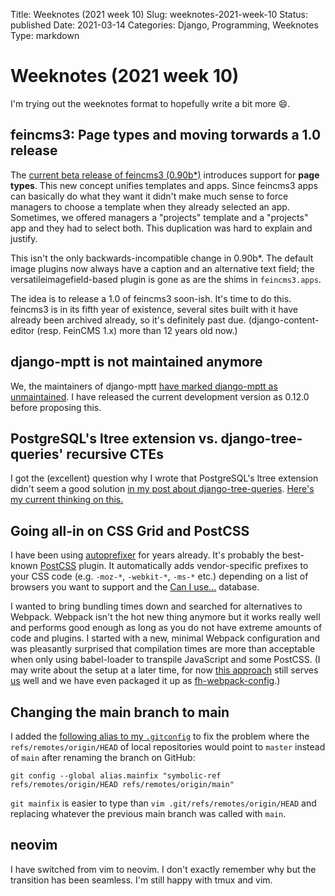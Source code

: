 Title: Weeknotes (2021 week 10)
Slug: weeknotes-2021-week-10
Status: published
Date: 2021-03-14
Categories: Django, Programming, Weeknotes
Type: markdown

# Weeknotes (2021 week 10)

I'm trying out the weeknotes format to hopefully write a bit more 😄.

## feincms3: Page types and moving torwards a 1.0 release

The [current beta release of feincms3 (0.90b\*)](https://github.com/matthiask/feincms3/blob/main/CHANGELOG.rst) introduces support for **page types**. This new concept unifies templates and apps. Since feincms3 apps can basically do what they want it didn't make much sense to force managers to choose a template when they already selected an app. Sometimes, we offered managers a "projects" template and a "projects" app and they had to select both. This duplication was hard to explain and justify.

This isn't the only backwards-incompatible change in 0.90b\*. The default image plugins now always have a caption and an alternative text field; the versatileimagefield-based plugin is gone as are the shims in `feincms3.apps`.

The idea is to release a 1.0 of feincms3 soon-ish. It's time to do this. feincms3 is in its fifth year of existence, several sites built with it have already been archived already, so it's definitely past due. (django-content-editor (resp. FeinCMS 1.x) more than 12 years old now.)

## django-mptt is not maintained anymore

We, the maintainers of django-mptt [have marked django-mptt as unmaintained](https://github.com/django-mptt/django-mptt/pull/776). I have released the current development version as 0.12.0 before proposing this.

## PostgreSQL's ltree extension vs. django-tree-queries' recursive CTEs

I got the (excellent) question why I wrote that PostgreSQL's ltree extension didn't seem a good solution [in my post about django-tree-queries](https://406.ch/writing/django-tree-queries/). [Here's my current thinking on this.](https://github.com/matthiask/406-comments/issues/2#issuecomment-797981910)

## Going all-in on CSS Grid and PostCSS

I have been using [autoprefixer](https://github.com/postcss/autoprefixer) for years already. It's probably the best-known [PostCSS](https://postcss.org/) plugin. It automatically adds vendor-specific prefixes to your CSS code (e.g. `-moz-*`, `-webkit-*`, `-ms-*` etc.) depending on a list of browsers you want to support and the [Can I use...](https://caniuse.com/) database.

I wanted to bring bundling times down and searched for alternatives to Webpack. Webpack isn't the hot new thing anymore but it works really well and performs good enough as long as you do not have extreme amounts of code and plugins. I started with a new, minimal Webpack configuration and was pleasantly surprised that compilation times are more than acceptable when only using babel-loader to transpile JavaScript and some PostCSS. (I may write about the setup at a later time, for now [this approach](https://406.ch/writing/our-approach-to-configuring-django-webpack-and-manifeststaticfilesstorage/) still serves [us](https://feinheit.ch/) well and we have even packaged it up as [fh-webpack-config](https://github.com/feinheit/fh-webpack-config/).)

## Changing the main branch to main

I added the [following alias to my `.gitconfig`](https://github.com/matthiask/dotfiles/commit/3a2e3ff58de38aa8e03ca1d684504ebea02cdd6c) to fix the problem where the `refs/remotes/origin/HEAD` of local repositories would point to `master` instead of `main` after renaming the branch on GitHub:

    git config --global alias.mainfix "symbolic-ref refs/remotes/origin/HEAD refs/remotes/origin/main"

`git mainfix` is easier to type than `vim .git/refs/remotes/origin/HEAD` and replacing whatever the previous main branch was called with `main`.

## neovim

I have switched from vim to neovim. I don't exactly remember why but the transition has been seamless. I'm still happy with tmux and vim.
